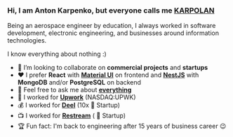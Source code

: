 ### Hi, I am Anton Karpenko, but everyone calls me [KARPOLAN](https://karpolan.com)

Being an aerospace engineer by education, I always worked in software development, electronic engineering, and businesses around information technologies.

I know everything about nothing :)

- :mag_right: I’m looking to collaborate on **commercial projects** and **startups**
- :heart: I prefer **React** with **[Material UI](https://mui.com/)** on frontend and **[NestJS](https://nestjs.com/)** with **MongoDB** and/or **PostgreSQL** on backend 
- 💬 Feel free to ask me about **[everything](https://www.patreon.com/karpolan)**
- :green_book: I worked for **[Upwork](https://www.upwork.com/freelancers/~0105ffc44daf0cea49)** (NASDAQ:UPWK)
- :moneybag: I worked for **[Deel](https://bit.ly/karpolan-deel)** (10x :unicorn: Startup)
- :tv: I worked for **[Restream](https://bit.ly/restream-karpolan)** ( :unicorn: Startup)
- :trophy: Fun fact: I'm back to engineering after 15 years of business career :wink:
